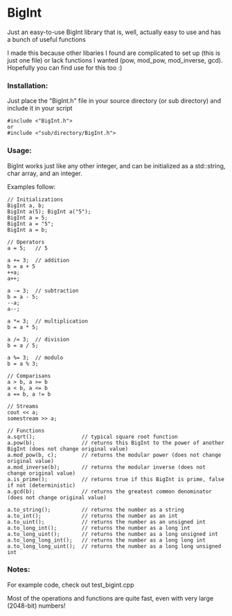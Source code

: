 # BigInt

Just an easy-to-use BigInt library that is, well, actually easy to use and has a bunch of useful functions

I made this because other libaries I found are complicated to set up (this is just one file) or lack functions I wanted (pow, mod_pow, mod_inverse, gcd). Hopefully you can find use for this too :)

### Installation:

Just place the "BigInt.h" file in your source directory (or sub directory) and include it in your script

```
#include <"BigInt.h">
or
#include <"sub/directory/BigInt.h">
```

### Usage:

BigInt works just like any other integer, and can be initialized as a std::string, char array, and an integer.

Examples follow:

```
// Initializations
BigInt a, b;
BigInt a(5); BigInt a("5");
BigInt a = 5;
BigInt a = "5";
BigInt a = b;

// Operators
a = 5;   // 5

a += 3;  // addition
b = a + 5
++a;
a++;

a -= 3;  // subtraction
b = a - 5;
--a;
a--;

a *= 3;  // multiplication
b = a * 5;

a /= 3;  // division
b = a / 5;

a %= 3;  // modulo
b = a % 3;

// Comparisans
a > b, a >= b
a < b, a <= b
a == b, a != b

// Streams
cout << a;
somestream >> a;

// Functions
a.sqrt();               // typical square root function
a.pow(b);               // returns this BigInt to the power of another BigInt (does not change original value)
a.mod_pow(b, c);        // returns the modular power (does not change original value)
a.mod_inverse(b);       // returns the modular inverse (does not change original value)
a.is_prime();           // returns true if this BigInt is prime, false if not (deterministic)
a.gcd(b);               // returns the greatest common denominator (does not change original value)

a.to_string();          // returns the number as a string
a.to_int();             // returns the number as an int
a.to_uint();            // returns the number as an unsigned int
a.to_long_int();        // returns the number as a long int
a.to_long_uint();       // returns the number as a long unsigned int
a.to_long_long_int();   // returns the number as a long long int
a.to_long_long_uint();  // returns the number as a long long unsigned int

```

### Notes:

For example code, check out test_bigint.cpp

Most of the operations and functions are 
quite fast, even with very large (2048-bit) numbers!

